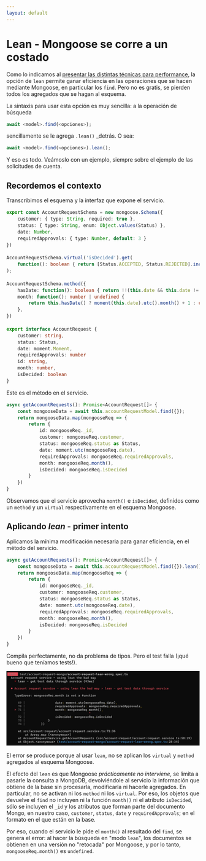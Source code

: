 ```yaml
---
layout: default
---
```


# Lean - Mongoose se corre a un costado
Como lo indicamos al [presentar las distintas técnicas para performance](./intro), la opción de `lean` permite ganar eficiencia en las operaciones que se hacen mediante Mongoose, en particular los `find`. Pero no es gratis, se pierden todos los agregados que se hagan al esquema.

La sintaxis para usar esta opción es muy sencilla: a la operación de búsqueda
``` typescript
await <model>.find(<opciones>);
```
sencillamente se le agrega `.lean()` _detrás. O sea:
``` typescript
await <model>.find(<opciones>).lean();
```

Y eso es todo. Veámoslo con un ejemplo, siempre sobre el ejemplo de las solicitudes de cuenta.


## Recordemos el contexto
Transcribimos el esquema y la interfaz que expone el servicio.
``` typescript
export const AccountRequestSchema = new mongoose.Schema({
    customer: { type: String, required: true },
    status: { type: String, enum: Object.values(Status) },
    date: Number,
    requiredApprovals: { type: Number, default: 3 }
})

AccountRequestSchema.virtual('isDecided').get(
    function(): boolean { return [Status.ACCEPTED, Status.REJECTED].includes(this.status) }
);

AccountRequestSchema.method({
    hasDate: function(): boolean { return !!(this.date && this.date != 0) },
    month: function(): number | undefined {
        return this.hasDate() ? moment(this.date).utc().month() + 1 : undefined 
    },
})

export interface AccountRequest {
    customer: string,
    status: Status,
    date: moment.Moment, 
    requiredApprovals: number
    id: string,
    month: number, 
    isDecided: boolean
}
```

Este es el método en el servicio.
``` typescript
async getAccountRequests(): Promise<AccountRequest[]> {
    const mongooseData = await this.accountRequestModel.find({});
    return mongooseData.map(mongooseReq => {
        return {
            id: mongooseReq._id,
            customer: mongooseReq.customer,
            status: mongooseReq.status as Status,
            date: moment.utc(mongooseReq.date),
            requiredApprovals: mongooseReq.requiredApprovals,
            month: mongooseReq.month(),
            isDecided: mongooseReq.isDecided
        }
    })
}
```
Observamos que el servicio aprovecha `month()` e `isDecided`, definidos como un `method` y un `virtual` respectivamente en el esquema Mongoose.


## Aplicando _lean_ - primer intento
Aplicamos la mínima modificación necesaria para ganar eficiencia, en el método del servicio.
``` typescript
async getAccountRequests(): Promise<AccountRequest[]> {
    const mongooseData = await this.accountRequestModel.find({}).lean();
    return mongooseData.map(mongooseReq => {
        return {
            id: mongooseReq._id,
            customer: mongooseReq.customer,
            status: mongooseReq.status as Status,
            date: moment.utc(mongooseReq.date),
            requiredApprovals: mongooseReq.requiredApprovals,
            month: mongooseReq.month(),
            isDecided: mongooseReq.isDecided
        }
    })
}
```
Compila perfectamente, no da problema de tipos. Pero el test falla (¡qué bueno que teníamos tests!).

![al usar mal lean, falla el test](./images/wrong-lean-makes-test-failure.jpg)

El error se produce porque al usar `lean`, no se aplican los `virtual` y `method` agregados al esquema Mongoose.  

El efecto del `lean` es que Mongoose _prácticamente no interviene_, se limita a pasarle la consulta a MongoDB, devolviéndole al servicio la información que obtiene de la base sin procesarla, modificarla ni hacerle agregados. 
En particular, no se activan ni los `method` ni los `virtual`. Por eso, los objetos que devuelve el `find` no incluyen ni la función `month()` ni el atributo `isDecided`, sólo se incluyen el `_id` y los atributos que forman parte del documento Mongo, en nuestro caso, `customer`, `status`, `date` y `requiredApprovals`; en el formato en el que están en la base.

Por eso, cuando el servicio le pide el `month()` al resultado del `find`, se genera el error: al hacer la búsqueda en "modo `lean`", los documentos se obtienen en una versión no "retocada" por Mongoose, y por lo tanto,  `mongooseReq.month()` es `undefined`.
